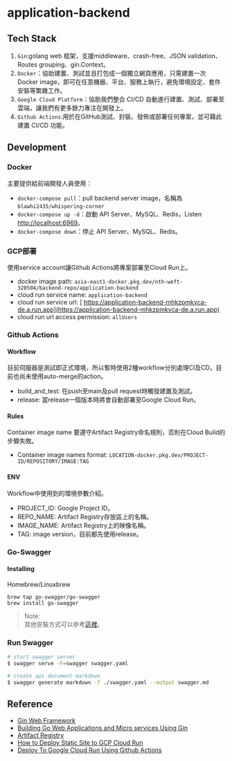 # application-backend
## Tech Stack
1. `Gin`:golang web 框架，支援middleware、crash-free、JSON validation、Routes grouping、gin.Context。
2. `Docker`：協助建置、測試並且打包成一個獨立網頁應用，只需建置一次 Docker image，即可在任意機器、平台、服務上執行，避免環境設定、套件安裝等繁雜工作。
3. `Google Cloud Platform`：協助我們整合 CI/CD 自動進行建置、測試、部署至雲端，讓我們有更多餘力專注在開發上。
4. `Github Actions`:用於在GitHub測試、封裝、發佈或部署任何專案，並可藉此建置 CI/CD 功能。

## Development
### Docker
主要提供給前端開發人員使用：

- `docker-compose pull`：pull backend server image，名稱為 `blawhi2435/whispering-corner`
- `docker-compose up -d`：啟動 API Server、MySQL、Redis，Listen [http://localhost:6969](http://localhost:6969)。
- `docker-compose down`：停止 API Server、MySQL、Redis。

### GCP部署
使用service account讓Github Actions將專案部署至Cloud Run上。
- docker image path: `asia-east1-docker.pkg.dev/nth-weft-328504/backend-repo/application-backend`
- cloud run service name: `application-backend`
- cloud run service url: [ https://application-backend-mhkzpmkvca-de.a.run.app](https://application-backend-mhkzpmkvca-de.a.run.app)
- cloud run url access permission: `allUsers`

### Github Actions
#### Workflow
目前伺服器是測試即正式環境，所以暫時使用2種workflow分別處理CI及CD，目前也尚未使用auto-merge的action。
- build_and_test: 在push至main及pull request時觸發建置及測試。
- release: 當release一個版本時將會自動部署至Google Cloud Run。

#### Rules
Container image name 要遵守Artifact Registry命名規則，否則在Cloud Build的步驟失敗。
- Container image names format: `LOCATION-docker.pkg.dev/PROJECT-ID/REPOSITORY/IMAGE:TAG`

#### ENV
Workflow中使用到的環境參數介紹。
- PROJECT_ID: Google Project ID。
- REPO_NAME: Artifact Registry存放區上的名稱。
- IMAGE_NAME: Artifact Registry上的映像名稱。
- TAG: image version，目前都先使用release。

### Go-Swagger
#### Installing 
Homebrew/Linuxbrew
```
brew tap go-swagger/go-swagger
brew install go-swagger
```
 
 > Note: <br />
 > 其他安裝方式可以參考[這裡](https://goswagger.io/install.html)。

### Run Swagger
```bash
# start swagger server
$ swagger serve -F=swagger swagger.yaml

# create api document markdown
$ swagger generate markdown -f ./swagger.yaml --output swagger.md
```

## Reference
- [Gin Web Framework](https://github.com/gin-gonic/gin)
- [Building Go Web Applications and Micro services Using Gin](https://semaphoreci.com/community/tutorials/building-go-web-applications-and-microservices-using-gin)
- [Artifact Registry](https://cloud.google.com/artifact-registry)
- [How to Deploy Static Site to GCP Cloud Run](https://galtz.netlify.app/gcp-static-site/)
- [Deploy To Google Cloud Run Using Github Actions](https://towardsdatascience.com/deploy-to-google-cloud-run-using-github-actions-590ecf957af0)